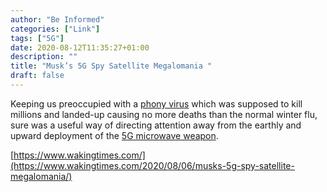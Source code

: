 ```yaml
---
author: "Be Informed"
categories: ["Link"]
tags: ["5G"]
date: 2020-08-12T11:35:27+01:00
description: ""
title: "Musk’s 5G Spy Satellite Megalomania "
draft: false
---
```


Keeping us preoccupied with a [phony virus](https://www.wakingtimes.com/?s=covid) which was supposed to kill millions and landed-up causing no more  deaths than the normal winter flu, sure was a useful way of directing  attention away from the earthly and upward deployment of the [5G microwave weapon](https://www.wakingtimes.com/2018/10/05/5g-network-uses-same-emf-waves-as-pentagon-crowd-control-system/).  

[https://www.wakingtimes.com/](https://www.wakingtimes.com/2020/08/06/musks-5g-spy-satellite-megalomania/)
